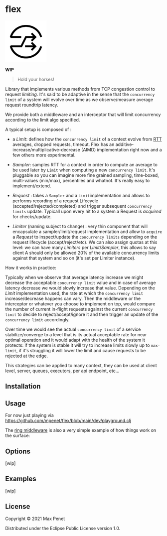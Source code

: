 # flex

<img src="flex.png" width="133" height="133" alt="icon by https://thenounproject.com/ivankostriukov/"/>

**WIP**

> Hold your horses!

Library that implements various methods from TCP congestion control to request
*limiting*. It's said to be adaptive in the sense that the `concurrency limit`
of a system will evolve over time as we observe/measure average request
roundtrip latency.

We provide both a middleware and an interceptor that will limit
concurrency according to the limit algo specified.

A typical setup is composed of :

* a *Limit*: defines how the `concurrency limit` of a context evolve from
  [RTT](https://en.wikipedia.org/wiki/Round-trip_delay) averages, dropped
  requests, timeout. Flex has an additive-increase/multiplicative-decrease
  (AIMD) implementation right now and a few others more experimental.

* *Sampler*: samples RTT for a context in order to compute an average to be used
later by `Limit` when computing a new `concurrency limit`. It's pluggable so you
can imagine more fine grained sampling, time-boxed, multi-values (min/max),
percentiles and whatnot. It's really easy to implement/extend.

* *Request* : takes a `Sampler` and a `Limit`implementation and allows to
performs recording of a request Lifecycle (accepted/rejected/completed) and
trigger subsequent `concurrency limits` update. Typicall upon every hit to a
system a Request is *acquired* for checks/update.

* *Limiter* (naming subject to change) : very thin component that will
  encapsulate a sampler/limit/request implementation and allow to `acquire` a
  *Request* to inspect/update the `concurrency limits` depending on the request
  lifecycle (accept/reject/etc). We can also assign quotas at this level: we can
  have many *Limiters* per *Limit*/*Sampler*, this allows to say client A should
  only be allowed 20% of the available concurrency limits against that system
  and so on (it's set per Limiter instance). 

How it works in practice:

Typically when we observe that average latency increase we might decrease the
acceptable `concurrency limit` value and in case of average latency decrease we
would slowly increase that value. Depending on the *Limit* implementation used,
the rate at which the `concurrency limit` increase/decrease happens can vary.
Then the middleware or the interceptor or whatever you choose to implement on
top, would compare the number of current in-flight requests against the current
`concurrency limit` to decide to reject/accept/ignore it and then trigger an
update of the `concurrency limit` accordingly.

Over time we would see the actual `concurrency limit` of a service
stabilize/converge to a level that is its actual acceptable rate for near
optimal operation and it would adapt with the health of the system it protects:
if the system is stable it will try to increase limits slowly up to `max-limit`,
if it's struggling it will lower the limit and cause requests to be rejected at
the edge.

This strategies can be applied to many context, they can be used at
client level, server, queues, executors, per api endpoint, etc...


## Installation

## Usage

For now just playing via https://github.com/mpenet/flex/blob/main/dev/playground.clj

The [ring middleware](https://github.com/mpenet/flex/blob/main/src/qbits/flex/middleware.clj) is also a very simple example of how things work on the surface:

## Options

[wip]

## Examples

[wip]

## License

Copyright © 2021 Max Penet

Distributed under the Eclipse Public License version 1.0.
